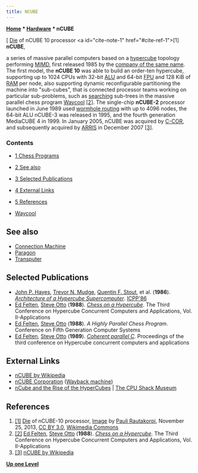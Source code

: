 ```yaml
---
title: NCUBE
---
```

**[Home](Home "Home") \* [Hardware](Hardware "Hardware") \* nCUBE**



[ [Die](https://en.wikipedia.org/wiki/Die_(integrated_circuit)) of nCUBE 10 processor <a id="cite-note-1" href="#cite-ref-1">[1]</a>
**nCUBE**,  

a series of massive parallel computers based on a [hypercube](https://en.wikipedia.org/wiki/Hypercube) topology performing [MIMD](https://en.wikipedia.org/wiki/MIMD), first released 1985 by the [company of the same name](https://en.wikipedia.org/wiki/NCUBE). The first model, the **nCUBE 10** was able to build an order-ten hypercube, supporting up to 1024 CPUs with 32-bit [ALU](Combinatorial_Logic#ALU "Combinatorial Logic") and 64-bit [FPU](https://en.wikipedia.org/wiki/Floating-point_unit) and 128 KiB of [RAM](Memory#RAM "Memory") per node, also supporting dynamic reconfigurable partitioning the machine into "sub-cubes", that is connected processor teams working on particular sub-problems, such as [searching](Parallel_Search "Parallel Search") sub-trees in the massive parallel chess program [Waycool](Waycool "Waycool") <a id="cite-note-2" href="#cite-ref-2">[2]</a>.
The single-chip **nCUBE-2** processor launched in June 1989 used [wormhole routing](https://en.wikipedia.org/wiki/Wormhole_switching) with up to 4096 nodes, the 64-bit ALU nCUBE-3 was released in 1995, and the fourth generation MediaCUBE 4 in 1999. In January 2005, nCUBE was acquired by [C-COR](https://en.wikipedia.org/wiki/C-COR), and subsequently acquired by [ARRIS](https://en.wikipedia.org/wiki/Arris_International) in December 2007 <a id="cite-note-3" href="#cite-ref-3">[3]</a>. 



### Contents


* [1 Chess Programs](#chess-programs)
* [2 See also](#see-also)
* [3 Selected Publications](#selected-publications)
* [4 External Links](#external-links)
* [5 References](#references)






* [Waycool](Waycool "Waycool")


## See also


* [Connection Machine](Connection_Machine "Connection Machine")
* [Paragon](Paragon "Paragon")
* [Transputer](Transputer "Transputer")


## Selected Publications


* [John P. Hayes](Mathematician#JPHayes "Mathematician"), [Trevor N. Mudge](Mathematician#TNMudge "Mathematician"), [Quentin F. Stout](Mathematician#QFStout "Mathematician"), et al. (**1986**). *[Architecture of a Hypercube Supercomputer](https://www.researchgate.net/publication/221085751_Architecture_of_a_Hypercube_Supercomputer)*. [ICPP'86](https://dblp.org/db/conf/icpp/icpp1986.html#HayesMS86)
* [Ed Felten](Ed_Felten "Ed Felten"), [Steve Otto](Steve_Otto "Steve Otto") (**1988**). *[Chess on a Hypercube](https://authors.library.caltech.edu/71250/)*. The Third Conference on Hypercube Concurrent Computers and Applications, Vol. II-Applications
* [Ed Felten](Ed_Felten "Ed Felten"), [Steve Otto](Steve_Otto "Steve Otto") (**1988**). *A Highly Parallel Chess Program*. Conference on Fifth Generation Computer Systems
* [Ed Felten](Ed_Felten "Ed Felten"), [Steve Otto](Steve_Otto "Steve Otto") (**1989**). *[Coherent parallel C](https://dl.acm.org/doi/10.1145/62297.62347)*. Proceedings of the third conference on Hypercube concurrent computers and applications


## External Links


* [nCUBE by Wikipedia](https://en.wikipedia.org/wiki/NCUBE)
* [nCUBE Corporation](https://web.archive.org/web/20030512172227/http://www.npac.syr.edu/nse/hpccsurvey/orgs/ncube/ncube.html) ([Wayback machine](https://en.wikipedia.org/wiki/Wayback_Machine))
* [nCube and the Rise of the HyperCubes](http://www.cpushack.com/2013/11/01/ncube-and-the-rise-of-the-hypercubes/) | [The CPU Shack Museum](http://www.cpushack.com/)


## References


1. <a id="cite-ref-1" href="#cite-note-1">[1]</a> [Die](https://en.wikipedia.org/wiki/Die_(integrated_circuit)) of nCUBE-10 processor, [Image](https://commons.wikimedia.org/wiki/File:NCUBE_nCUBE-10_die.jpg) by [Pauli Rautakorpi](https://commons.wikimedia.org/wiki/User:Birdman86), November 25, 2013, [CC BY 3.0](https://creativecommons.org/licenses/by/3.0/deed.en), [Wikimedia Commons](https://en.wikipedia.org/wiki/Wikimedia_Commons)
2. <a id="cite-ref-2" href="#cite-note-2">[2]</a> [Ed Felten](Ed_Felten "Ed Felten"), [Steve Otto](Steve_Otto "Steve Otto") (**1988**). *[Chess on a Hypercube](https://authors.library.caltech.edu/71250/)*. The Third Conference on Hypercube Concurrent Computers and Applications, Vol. II-Applications
3. <a id="cite-ref-3" href="#cite-note-3">[3]</a> [nCUBE by Wikipedia](https://en.wikipedia.org/wiki/NCUBE)

**[Up one Level](Hardware "Hardware")**







 
